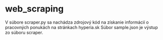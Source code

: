 # web_scraping

V súbore scraper.py sa nachádza zdrojový kód na získanie informácií o pracovných ponukách na stránkach hyperia.sk
Súbor sample.json je výstup zo súboru scraper.
